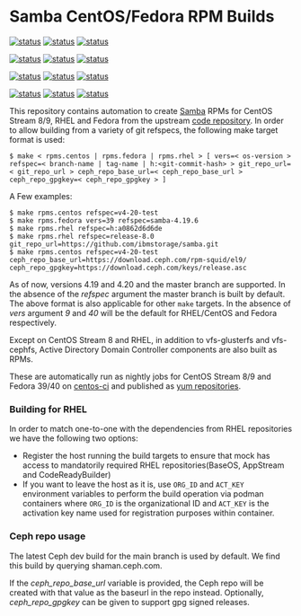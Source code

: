 # Samba CentOS/Fedora RPM Builds

[![status](<https://jenkins-samba.apps.ocp.cloud.ci.centos.org/buildStatus/icon?job=samba_build-rpms-fedora39-master&subject=master / Fedora 39>)](https://jenkins-samba.apps.ocp.cloud.ci.centos.org/job/samba_build-rpms-fedora39-master/) [![status](<https://jenkins-samba.apps.ocp.cloud.ci.centos.org/buildStatus/icon?job=samba_build-rpms-fedora39-v4-19-test&subject=v4-19-test / Fedora 39>)](https://jenkins-samba.apps.ocp.cloud.ci.centos.org/job/samba_build-rpms-fedora39-v4-19-test/) [![status](<https://jenkins-samba.apps.ocp.cloud.ci.centos.org/buildStatus/icon?job=samba_build-rpms-fedora39-v4-20-test&subject=v4-20-test / Fedora 39>)](https://jenkins-samba.apps.ocp.cloud.ci.centos.org/job/samba_build-rpms-fedora39-v4-20-test/)

[![status](<https://jenkins-samba.apps.ocp.cloud.ci.centos.org/buildStatus/icon?job=samba_build-rpms-fedora40-master&subject=master / Fedora 40>)](https://jenkins-samba.apps.ocp.cloud.ci.centos.org/job/samba_build-rpms-fedora40-master/) [![status](<https://jenkins-samba.apps.ocp.cloud.ci.centos.org/buildStatus/icon?job=samba_build-rpms-fedora40-v4-19-test&subject=v4-19-test / Fedora 40>)](https://jenkins-samba.apps.ocp.cloud.ci.centos.org/job/samba_build-rpms-fedora40-v4-19-test/) [![status](<https://jenkins-samba.apps.ocp.cloud.ci.centos.org/buildStatus/icon?job=samba_build-rpms-fedora40-v4-20-test&subject=v4-20-test / Fedora 40>)](https://jenkins-samba.apps.ocp.cloud.ci.centos.org/job/samba_build-rpms-fedora40-v4-20-test/)

[![status](<https://jenkins-samba.apps.ocp.cloud.ci.centos.org/buildStatus/icon?job=samba_build-rpms-centos8-master&subject=master / CentOS 8>)](https://jenkins-samba.apps.ocp.cloud.ci.centos.org/job/samba_build-rpms-centos8-master/) [![status](<https://jenkins-samba.apps.ocp.cloud.ci.centos.org/buildStatus/icon?job=samba_build-rpms-centos8-v4-19-test&subject=v4-19-test / CentOS 8>)](https://jenkins-samba.apps.ocp.cloud.ci.centos.org/job/samba_build-rpms-centos8-v4-19-test/) [![status](<https://jenkins-samba.apps.ocp.cloud.ci.centos.org/buildStatus/icon?job=samba_build-rpms-centos8-v4-20-test&subject=v4-20-test / CentOS 8>)](https://jenkins-samba.apps.ocp.cloud.ci.centos.org/job/samba_build-rpms-centos8-v4-20-test/)

[![status](<https://jenkins-samba.apps.ocp.cloud.ci.centos.org/buildStatus/icon?job=samba_build-rpms-centos9-master&subject=master / CentOS 9>)](https://jenkins-samba.apps.ocp.cloud.ci.centos.org/job/samba_build-rpms-centos9-master/) [![status](<https://jenkins-samba.apps.ocp.cloud.ci.centos.org/buildStatus/icon?job=samba_build-rpms-centos9-v4-19-test&subject=v4-19-test / CentOS 9>)](https://jenkins-samba.apps.ocp.cloud.ci.centos.org/job/samba_build-rpms-centos9-v4-19-test/) [![status](<https://jenkins-samba.apps.ocp.cloud.ci.centos.org/buildStatus/icon?job=samba_build-rpms-centos9-v4-20-test&subject=v4-20-test / CentOS 9>)](https://jenkins-samba.apps.ocp.cloud.ci.centos.org/job/samba_build-rpms-centos9-v4-20-test/)

This repository contains automation to create [Samba](https://www.samba.org/)
RPMs for CentOS Stream 8/9, RHEL and Fedora from the upstream  [code repository](https://git.samba.org/samba.git).
In order to allow building from a variety of git refspecs, the following make
target format is used:

`$ make < rpms.centos | rpms.fedora | rpms.rhel > [ vers=< os-version > refspec=< branch-name | tag-name | h:<git-commit-hash> > git_repo_url=< git_repo_url > ceph_repo_base_url=< ceph_repo_base_url > ceph_repo_gpgkey=< ceph_repo_gpgkey > ]`

A Few examples:

```console
$ make rpms.centos refspec=v4-20-test
$ make rpms.fedora vers=39 refspec=samba-4.19.6
$ make rpms.rhel refspec=h:a0862d6d6de
$ make rpms.rhel refspec=release-8.0 git_repo_url=https://github.com/ibmstorage/samba.git
$ make rpms.centos refspec=v4-20-test ceph_repo_base_url=https://download.ceph.com/rpm-squid/el9/ ceph_repo_gpgkey=https://download.ceph.com/keys/release.asc
```

As of now, versions  4.19 and  4.20 and the master branch are supported. In the
absence of the *refspec* argument the master branch is built by default. The
above format is also applicable for other `make` targets. In the absence of
*vers* argument *9* and *40* will be the default for RHEL/CentOS and Fedora
respectively.

Except on CentOS Stream 8 and RHEL, in addition to vfs-glusterfs and vfs-cephfs,
Active Directory Domain Controller components are also built as RPMs.

These are automatically run as nightly jobs for CentOS Stream 8/9 and
Fedora 39/40 on [centos-ci](https://jenkins-samba.apps.ocp.cloud.ci.centos.org/view/RPM)
and published as [yum repositories](https://artifacts.ci.centos.org/samba/pkgs/).

### Building for RHEL
In order to match one-to-one with the dependencies from RHEL repositories we
have the following two options:

- Register the host running the build targets to ensure that mock has access to
mandatorily required RHEL repositories(BaseOS, AppStream and CodeReadyBuilder)
- If you want to leave the host as it is, use `ORG_ID` and `ACT_KEY` environment
variables to perform the build operation via podman containers where `ORG_ID` is
the organizational ID and `ACT_KEY` is the activation key name used for
registration purposes within container.

### Ceph repo usage
The latest Ceph dev build for the main branch is used by default. We find this build by querying
shaman.ceph.com.

If the *ceph_repo_base_url* variable is provided, the Ceph repo will be created with that value
as the baseurl in the repo instead. Optionally, *ceph_repo_gpgkey* can be given to support
gpg signed releases.
